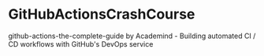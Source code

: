 # GitHubActionsCrashCourse
github-actions-the-complete-guide by Academind - Building automated CI / CD workflows with GitHub's DevOps service
